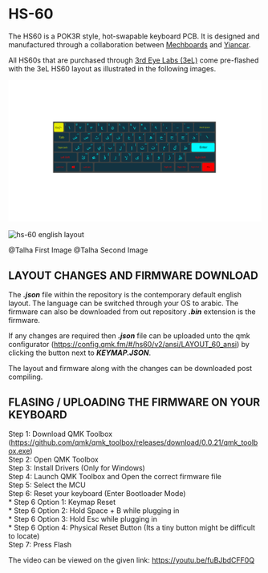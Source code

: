 # HS-60

The HS60 is a POK3R style, hot-swapable keyboard PCB. It is designed and manufactured through a collaboration between <a href="https://mechboards.co.uk/">Mechboards</a> and <a href="https://yiancar-designs.com/">Yiancar</a>.

All HS60s that are purchased through <a href="https://3rdeyelabs.io/">3rd Eye Labs (3eL)</a> come pre-flashed with the 3eL HS60 layout as illustrated in the following images.

![HS-60 Arabic layout](https://github.com/3rdEyeLabs-io/HS-60/blob/main/HS-60%20Arabic.PNG?raw=true)

![hs-60 english layout](C:\Users\Lenovo\Downloads\GMK-Metropolis-Base-Layer-English.png)

@Talha First Image
@Talha Second Image

## LAYOUT CHANGES AND FIRMWARE DOWNLOAD

The __*.json*__ file within the repository is the contemporary default english layout. The language can be switched through your OS to arabic.
The firmware can also be downloaded from out repository __*.bin*__ extension is the firmware.

If any changes are required then __*.json*__ file can be uploaded unto the qmk configurator (https://config.qmk.fm/#/hs60/v2/ansi/LAYOUT_60_ansi) by clicking the button next to __*KEYMAP.JSON*__.

The layout and firmware along with the changes can be downloaded post compiling.

## FLASING / UPLOADING THE FIRMWARE ON YOUR KEYBOARD

Step 1: Download QMK Toolbox (https://github.com/qmk/qmk_toolbox/releases/download/0.0.21/qmk_toolbox.exe) \
Step 2: Open QMK Toolbox \
Step 3: Install Drivers (Only for Windows) \
Step 4: Launch QMK Toolbox and Open the correct firmware file \
Step 5: Select the MCU \
Step 6: Reset your keyboard (Enter Bootloader Mode) \
      * Step 6 Option 1: Keymap Reset \
      * Step 6 Option 2: Hold Space + B while plugging in \
      * Step 6 Option 3: Hold Esc while plugging in \
      * Step 6 Option 4: Physical Reset Button (Its a tiny button might be difficult to locate) \
Step 7: Press Flash

The video can be viewed on the given link: https://youtu.be/fuBJbdCFF0Q
